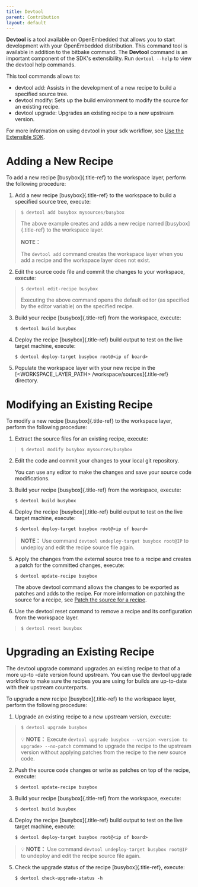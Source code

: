 ```yaml
---
title: Devtool
parent: Contribution
layout: default
---
```


**Devtool** is a tool available on OpenEmbedded that allows
you to start development with your OpenEmbedded distribution. This
command tool is available in addition to the bitbake command. The
**Devtool** command is an important component of the SDK\'s
extensibility. Run `devtool --help` to view the devtool help commands.

This tool commands allows to:

- devtool add: Assists in the development of a new recipe to build a
  specified source tree.
- devtool modify: Sets up the build environment to modify the source
  for an existing recipe.
- devtool upgrade: Upgrades an existing recipe to a new upstream
  version.

For more information on using devtool in your sdk workflow, see [Use the
Extensible
SDK](https://www.yoctoproject.org/docs/3.1.4/mega-manual/mega-manual.html#using-devtool-in-your-sdk-workflow).

# Adding a New Recipe

To add a new recipe [busybox]{.title-ref} to the workspace layer,
perform the following procedure:

1.  Add a new recipe [busybox]{.title-ref} to the workspace to build a
    specified source tree, execute:

> ```console
> $ devtool add busybox mysources/busybox
> ```
>
> The above example creates and adds a new recipe named
> [busybox]{.title-ref} to the workspace layer.
>
> **NOTE：**
>
> The `devtool add` command creates the workspace layer when you add a
> recipe and the workspace layer does not exist.

2.  Edit the source code file and commit the changes to your workspace,
    execute:

> ```console
> $ devtool edit-recipe busybox
> ```
>
> Executing the above command opens the default editor (as specified by
> the editor variable) on the specified recipe.

3.  Build your recipe [busybox]{.title-ref} from the workspace, execute:

    ```console
    $ devtool build busybox
    ```

4.  Deploy the recipe [busybox]{.title-ref} build output to test on the
    live target machine, execute:

    ```console
    $ devtool deploy-target busybox root@<ip of board>
    ```

5.  Populate the workspace layer with your new recipe in the
    [\<WORKSPACE_LAYER_PATH\> /workspace/sources]{.title-ref} directory.

# Modifying an Existing Recipe

To modify a new recipe [busybox]{.title-ref} to the workspace layer,
perform the following procedure:

1.  Extract the source files for an existing recipe, execute:

> ```console
> $ devtool modify busybox mysources/busybox
> ```

2.  Edit the code and commit your changes to your local git repository.

    You can use any editor to make the changes and save your source code
    modifications.

3.  Build your recipe [busybox]{.title-ref} from the workspace, execute:

    ```console
    $ devtool build busybox
    ```

4.  Deploy the recipe [busybox]{.title-ref} build output to test on the
    live target machine, execute:

    ```console
    $ devtool deploy-target busybox root@<ip of board>
    ```

> **NOTE：** Use command `devtool undeploy-target busybox root@IP` to undeploy and edit the recipe source file again.

5.  Apply the changes from the external source tree to a recipe and
    creates a patch for the committed changes, execute:

    ```console
    $ devtool update-recipe busybox
    ```

    The above devtool command allows the changes to be exported as
    patches and adds to the recipe. For more information on patching the
    source for a recipe, see [Patch the source for a
    recipe](https://wiki.yoctoproject.org/wiki/TipsAndTricks/Patching_the_source_for_a_recipe).

6.  Use the devtool reset command to remove a recipe and its
    configuration from the workspace layer.

> ```console
> $ devtool reset busybox
> ```

# Upgrading an Existing Recipe

The devtool upgrade command upgrades an existing recipe to that of a
more up-to -date version found upstream. You can use the devtool upgrade
workflow to make sure the recipes you are using for builds are
up-to-date with their upstream counterparts.

To upgrade a new recipe [busybox]{.title-ref} to the workspace layer,
perform the following procedure:

1.  Upgrade an existing recipe to a new upstream version, execute:

> ```console
> $ devtool upgrade busybox
> ```
>
> 💡 **NOTE：** Execute `devtool upgrade busybox --version <version to upgrade> --no-patch` command to upgrade the recipe to the upstream version without applying patches from the recipe to the new source code.

2.  Push the source code changes or write as patches on top of the
    recipe, execute:

    ```console
    $ devtool update-recipe busybox
    ```

3.  Build your recipe [busybox]{.title-ref} from the workspace, execute:

    ```console
    $ devtool build busybox
    ```

4.  Deploy the recipe [busybox]{.title-ref} build output to test on the
    live target machine, execute:

    ```console
    $ devtool deploy-target busybox root@<ip of board>
    ```

> 💡 **NOTE：** Use command `devtool undeploy-target busybox root@IP` to undeploy and edit the recipe source file again.

5.  Check the upgrade status of the recipe [busybox]{.title-ref},
    execute:

    ```console
    $ devtool check-upgrade-status -h
    ```
